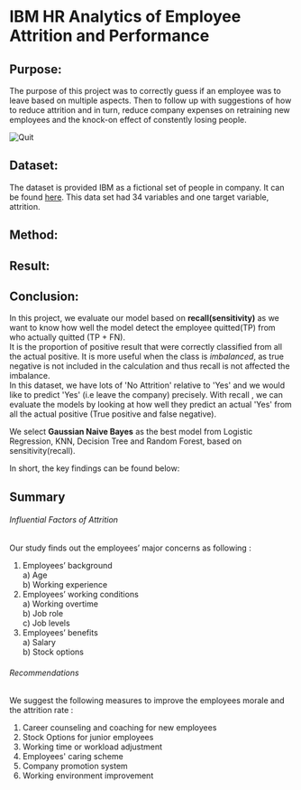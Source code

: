 # IBM HR Analytics of Employee Attrition and Performance

## Purpose:

The purpose of this project was to correctly guess if an employee was to leave based on multiple aspects. Then to follow up with suggestions of how to reduce attrition and in turn, reduce company expenses on retraining new employees and the knock-on effect of constently losing people.

![Quit](https://media.istockphoto.com/photos/businessperson-walking-out-picture-id928080898?k=6&m=928080898&s=612x612&w=0&h=Om_wzoeaN7y-DKx5APQKVaHtb7mbOKUh403ct5M_gok=)

## Dataset:

The dataset is provided IBM as a fictional set of people in company. It can be found [here](https://www.kaggle.com/pavansubhasht/ibm-hr-analytics-attrition-dataset). This data set had 34 variables and one target variable, attrition.

## Method:

## Result:

## Conclusion:


In this project, we evaluate our model based on **recall(sensitivity)** as we want to know how well the model detect the employee quitted(TP) from who actually quitted (TP + FN).<br/>
It is the proportion of positive result that were correctly classified from all the actual positive.
It is more useful when the class is *imbalanced*, as true negative is not included in the calculation and thus recall is not affected the imbalance.<br/>
In this dataset, we have lots of 'No Attrition' relative to 'Yes' and we would like to predict 'Yes' (i.e leave the company) precisely.
With recall , we can evaluate the models by looking at how well they predict an actual 'Yes' from all the actual positive (True positive and false negative).<br/>

We select **Gaussian Naive Bayes** as the best model from Logistic Regression, KNN, Decision Tree and Random Forest, based on sensitivity(recall).<br/>

In short, the key findings can be found below:<br/>


## Summary   <br/>


###### Influential Factors of Attrition<br/>
Our study finds out the employees’ major concerns as following : <br/>
 1) Employees’ background <br/>
    a) Age <br/>
    b) Working experience<br/>
 2) Employees’ working conditions<br/>
    a) Working overtime<br/>
    b) Job role<br/>
    c) Job levels<br/>
 3) Employees’ benefits<br/>
    a) Salary<br/>
    b) Stock options<br/>


###### Recommendations 
 We suggest the following measures to improve the employees morale and the attrition rate :<br/>
 1) Career counseling and coaching for new employees<br/>
 2) Stock Options for junior employees<br/>
 3) Working time or workload adjustment<br/>
 4) Employees' caring scheme<br/>
 5) Company promotion system<br/>
 6) Working environment improvement <br/>
